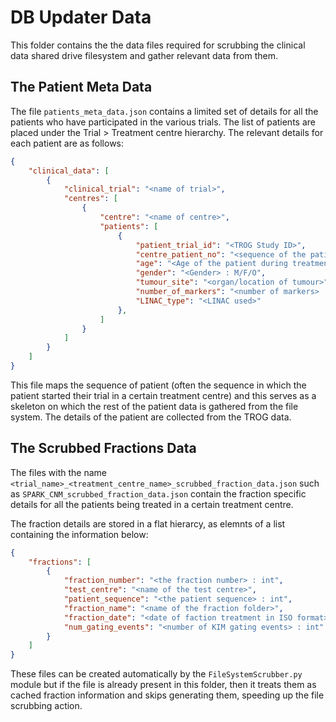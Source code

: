 # DB Updater Data
This folder contains the the data files required for scrubbing the clinical data shared drive filesystem and gather relevant data from them.

## The Patient Meta Data

The file `patients_meta_data.json` contains a limited set of details for all the patients who have participated in the various trials. The list of patients are placed under the Trial > Treatment centre hierarchy. The relevant details for each patient are as follows:

```json
{
    "clinical_data": [
        {
            "clinical_trial": "<name of trial>",
            "centres": [
                {
                    "centre": "<name of centre>",
                    "patients": [
                        {
                            "patient_trial_id": "<TROG Study ID>",
                            "centre_patient_no": "<sequence of the patient> : int",
                            "age": "<Age of the patient during treatment> : int",
                            "gender": "<Gender> : M/F/O",
                            "tumour_site": "<organ/location of tumour>",
                            "number_of_markers": "<number of markers> : int",
                            "LINAC_type": "<LINAC used>"
                        },
                    ]
                }
            ]
        }
    ]
}

```
This file maps the sequence of patient (often the sequence in which the patient started their trial in a certain treatment centre) and this serves as a skeleton on which the rest of the patient data is gathered from the file system. The details of the patient are collected from the TROG data.

## The Scrubbed Fractions Data
The files with the name `<trial_name>_<treatment_centre_name>_scrubbed_fraction_data.json` such as `SPARK_CNM_scrubbed_fraction_data.json` contain the fraction specific details for all the patients being treated in a certain treatment centre.

The fraction details are stored in a flat hierarcy, as elemnts of a list containing the information below:

```json
{
    "fractions": [
        {
            "fraction_number": "<the fraction number> : int",
            "test_centre": "<name of the test centre>",
            "patient_sequence": "<the patient sequence> : int",
            "fraction_name": "<name of the fraction folder>",
            "fraction_date": "<date of faction treatment in ISO format>",
            "num_gating_events": "<number of KIM gating events> : int"
        }
    ]
}
```

These files can be created automatically by the `FileSystemScrubber.py` module but if the file is already present in this folder, then it treats them as cached fraction information and skips generating them, speeding up the file scrubbing action.

